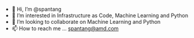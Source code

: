 - 👋 Hi, I’m @spantang
- 👀 I’m interested in Infrastructure as Code, Machine Learning and Python
- 💞️ I’m looking to collaborate on Machine Learning and Python
- 📫 How to reach me ... spantang@amd.com

<!---
spantang/spantang is a ✨ special ✨ repository because its `README.md` (this file) appears on your GitHub profile.
You can click the Preview link to take a look at your changes.
--->
